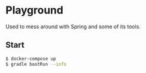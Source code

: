 # Playground
Used to mess around with Spring and some of its tools.

## Start
```bash
$ docker-compose up
$ gradle bootRun --info
```